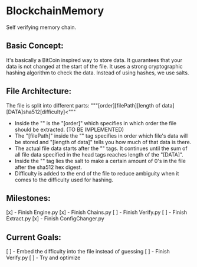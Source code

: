# BlockchainMemory
Self verifying memory chain.

## Basic Concept:
It's basically a BitCoin inspired way to store data. It guarantees that your data is not changed at the start of the file. It uses a strong cryptographic hashing algorithm to check the data. Instead of using hashes, we use salts. 

## File Architecture:
The file is split into different parts:
"""<head>[order]<file>[filePath][length of data]</file></head>[DATA]<hash>sha512</hash><difficulty>[difficulty]</difficulty><"""
- Inside the "<head>" is the "[order]" which specifies in which order the file should be extracted. (TO BE IMPLEMENTED)
- The "[filePath]" inside the "<file>" tag specifies in order which file's data will be stored and "[length of data]" tells you how much of that data is there.
- The actual file data starts after the "</file></head>" tags. It continues until the sum of all file data specified in the head tags reaches length of the "[DATA]".
- Inside the "<hash>" tag lies the salt to make a certain amount of 0's in the file after the sha512 hex digest. 
- Difficulty is added to the end of the file to reduce ambiguity when it comes to the difficulty used for hashing.

## Milestones:
[x] - Finish Engine.py
[x] - Finish Chains.py
[ ] - Finish Verify.py
[ ] - Finish Extract.py
[x] - Finish ConfigChanger.py

## Current Goals:
[ ] - Embed the difficulty into the file instead of guessing
[ ] - Finish Verify.py
[ ] - Try and optimize
